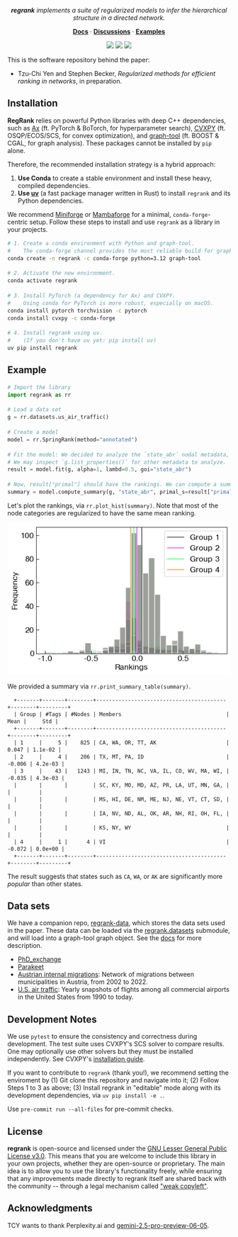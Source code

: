 <p align="center">
  <em><strong>regrank</strong> implements a suite of regularized models to infer the hierarchical structure in a directed network.</em>
</p>

<p align="center">
  <a href="https://docs.netscied.tw/regrank/index.html" target="_blank"><strong>Docs</strong></a> ·
  <a href="https://github.com/junipertcy/regrank/discussions" target="_blank"><strong>Discussions</strong></a> ·
  <a href="https://docs.netscied.tw/regrank/index.html" target="_blank"><strong>Examples</strong></a>
</p>

<p align="center">
<a href="https://pypi.org/project/regrank/"><img src="https://img.shields.io/pypi/v/regrank?color=%2334D063&label=pypi" /></a>
<a href="https://pypi.org/project/regrank/"><img src="https://img.shields.io/pypi/dm/regrank.svg?label=Pypi%20downloads"/></a>
<a href="https://github.com/junipertcy/regrank/blob/main/LICENSE"><img src="https://img.shields.io/pypi/l/regrank" /></a>
</p>

This is the software repository behind the paper:

- Tzu-Chi Yen and Stephen Becker, _Regularized methods for efficient ranking in networks_, in preparation.

## Installation

**RegRank** relies on powerful Python libraries with deep C++ dependencies, such as [Ax](https://ax.dev/) (ft. PyTorch & BoTorch, for hyperparameter search), [CVXPY](https://www.cvxpy.org/) (ft. OSQP/ECOS/SCS, for convex optimization), and [graph-tool](https://graph-tool.skewed.de/) (ft. BOOST & CGAL, for graph analysis). These packages cannot be installed by `pip` alone.

Therefore, the recommended installation strategy is a hybrid approach:
1.  **Use Conda** to create a stable environment and install these heavy, compiled dependencies.
2.  **Use [uv](https://github.com/astral-sh/uv)** (a fast package manager written in Rust) to install `regrank` and its Python dependencies.

We recommend [Miniforge](https://github.com/conda-forge/miniforge) or [Mambaforge](https://github.com/conda-forge/mambaforge) for a minimal, `conda-forge`-centric setup. Follow these steps to install and use `regrank` as a library in your projects.

```bash
# 1. Create a conda environment with Python and graph-tool.
#    The conda-forge channel provides the most reliable build for graph-tool.
conda create -n regrank -c conda-forge python=3.12 graph-tool

# 2. Activate the new environment.
conda activate regrank

# 3. Install PyTorch (a dependency for Ax) and CVXPY.
#    Using conda for PyTorch is more robust, especially on macOS.
conda install pytorch torchvision -c pytorch
conda install cvxpy -c conda-forge

# 4. Install regrank using uv.
#    (If you don't have uv yet: pip install uv)
uv pip install regrank
```

## Example

```python
# Import the library
import regrank as rr

# Load a data set
g = rr.datasets.us_air_traffic()

# Create a model
model = rr.SpringRank(method="annotated")

# Fit the model: We decided to analyze the `state_abr` nodal metadata,
# We may inspect `g.list_properties()` for other metadata to analyze.
result = model.fit(g, alpha=1, lambd=0.5, goi="state_abr")

# Now, result["primal"] should have the rankings. We can compute a summary.
summary = model.compute_summary(g, "state_abr", primal_s=result["primal"])
```

Let's plot the rankings, via `rr.plot_hist(summary)`. Note that most of the node categories are regularized to have the same mean ranking.

![A histogram of four ranking groups, where most of the metadata share the same mean ranking.](docs/assets/us_air_traffic_hist.png)

We provided a summary via `rr.print_summary_table(summary)`.

      +-------+-------+--------+-----------------------------------------+--------+---------+
      | Group | #Tags | #Nodes | Members                                 |   Mean |     Std |
      +-------+-------+--------+-----------------------------------------+--------+---------+
      | 1     |     5 |    825 | CA, WA, OR, TT, AK                      |  0.047 | 1.1e-02 |
      | 2     |     4 |    206 | TX, MT, PA, ID                          | -0.006 | 4.2e-03 |
      | 3     |    43 |   1243 | MI, IN, TN, NC, VA, IL, CO, WV, MA, WI, | -0.035 | 4.3e-03 |
      |       |       |        | SC, KY, MO, MD, AZ, PR, LA, UT, MN, GA, |        |         |
      |       |       |        | MS, HI, DE, NM, ME, NJ, NE, VT, CT, SD, |        |         |
      |       |       |        | IA, NV, ND, AL, OK, AR, NH, RI, OH, FL, |        |         |
      |       |       |        | KS, NY, WY                              |        |         |
      | 4     |     1 |      4 | VI                                      | -0.072 | 0.0e+00 |
      +-------+-------+--------+-----------------------------------------+--------+---------+

The result suggests that states such as `CA`, `WA`, or `AK` are significantly more _popular_ than other states.

## Data sets

We have a companion repo, [regrank-data](https://github.com/junipertcy/regrank-data), which stores the data sets used in the paper. These data can be loaded via the [regrank.datasets](https://junipertcy.github.io/regrank/datasets.html) submodule, and will load into a graph-tool graph object. See the [docs](https://docs.netscied.tw/regrank/index.html) for more description.

- [PhD_exchange](https://github.com/junipertcy/regrank-data/tree/main/PhD_exchange)
- [Parakeet](https://github.com/junipertcy/regrank-data/tree/main/parakeet)
- [Austrian internal migrations](https://networks.skewed.de/net/at_migrations): Network of migrations between municipalities in Austria, from 2002 to 2022.
- [U.S. air traffic](https://networks.skewed.de/net/us_air_traffic): Yearly snapshots of flights among all commercial airports in the United States from 1990 to today.

## Development Notes

We use `pytest` to ensure the consistency and correctness during development. The test suite uses CVXPY's SCS solver to compare results. One may optionally use other solvers but they must be installed independently. See CVXPY's [installation guide](https://www.cvxpy.org/install/index.html).

If you want to contribute to `regrank` (thank you!), we recommend setting the enviroment by (1) Git clone this repository and navigate into it; (2) Follow Steps 1 to 3 as above; (3) Install regrank in "editable" mode along with its development dependencies, via `uv pip install -e .`.

Use `pre-commit run --all-files` for pre-commit checks.

## License

**regrank** is open-source and licensed under the [GNU Lesser General Public License v3.0](https://www.gnu.org/licenses/lgpl-3.0.en.html). This means that you are welcome to include this library in your own projects, whether they are open-source or proprietary. The main idea is to allow you to use the library's functionality freely, while ensuring that any improvements made directly to regrank itself are shared back with the community -- through a legal mechanism called ["weak copyleft"](https://fossa.com/blog/all-about-copyleft-licenses/).

## Acknowledgments
TCY wants to thank Perplexity.ai and [gemini-2.5-pro-preview-06-05](https://cloud.google.com/vertex-ai/generative-ai/docs/models/gemini/2-5-pro).
